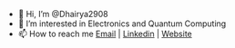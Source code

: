 - 👋 Hi, I’m @Dhairya2908
- 👀 I’m interested in Electronics and Quantum Computing
- 📫 How to reach me [Email](dhairyakabir1289@gmail.com) | [Linkedin](https://www.linkedin.com/in/dhairya-arora-843140199/) | [Website](https://dhairya2908.github.io/Portfolio/)
<!---
Dhairya2908/Dhairya2908 is a ✨ special ✨ repository because its `README.md` (this file) appears on your GitHub profile.
You can click the Preview link to take a look at your changes.
--->

